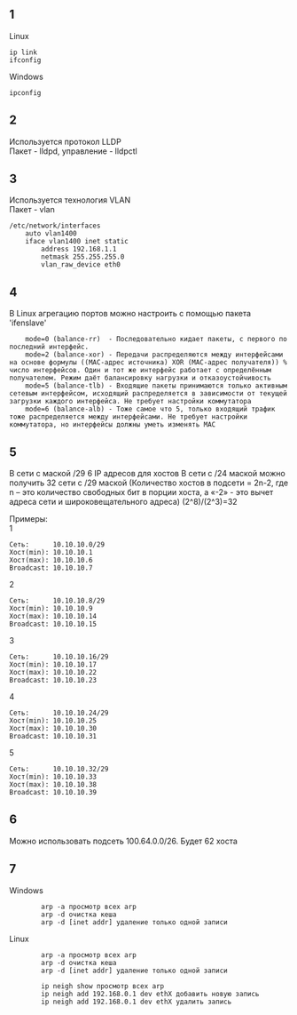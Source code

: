 ## 1
Linux
```
ip link 
ifconfig
```

Windows
```
ipconfig
```

## 2
Используется протокол LLDP \
Пакет - lldpd, управление - lldpctl

## 3
Используется технология VLAN \
Пакет - vlan 

```
/etc/network/interfaces
    auto vlan1400 
    iface vlan1400 inet static 
        address 192.168.1.1      
        netmask 255.255.255.0        
        vlan_raw_device eth0
```

## 4
В Linux агрегацию портов можно настроить с помощью пакета 'ifenslave'
```
    mode=0 (balance-rr)  - Последовательно кидает пакеты, с первого по последний интерфейс.
    mode=2 (balance-xor) - Передачи распределяются между интерфейсами на основе формулы ((MAC-адрес источника) XOR (MAC-адрес получателя)) % число интерфейсов. Один и тот же интерфейс работает с определённым получателем. Режим даёт балансировку нагрузки и отказоустойчивость
    mode=5 (balance-tlb) - Входящие пакеты принимаются только активным сетевым интерфейсом, исходящий распределяется в зависимости от текущей загрузки каждого интерфейса. Не требует настройки коммутатора
    mode=6 (balance-alb) - Тоже самое что 5, только входящий трафик тоже распределяется между интерфейсами. Не требует настройки коммутатора, но интерфейсы должны уметь изменять MAC
```

## 5

В сети с маской /29 6 IP адресов для хостов
В сети с /24 маской можно получить 32 сети с /29 маской (Количество хостов в подсети = 2n-2, где n – это количество свободных бит в порции хоста, а «-2» - это вычет адреса сети и широковещательного адреса)
(2^8)/(2^3)=32

Примеры: \
1
```
Сеть:      10.10.10.0/29
Хост(min): 10.10.10.1
Хост(max): 10.10.10.6
Broadcast: 10.10.10.7
```
2
```
Сеть:      10.10.10.8/29       
Хост(min): 10.10.10.9
Хост(max): 10.10.10.14
Broadcast: 10.10.10.15
```
3
```
Сеть:      10.10.10.16/29     
Хост(min): 10.10.10.17
Хост(max): 10.10.10.22
Broadcast: 10.10.10.23
```
4
```
Сеть:      10.10.10.24/29     
Хост(min): 10.10.10.25
Хост(max): 10.10.10.30
Broadcast: 10.10.10.31
```
5
```
Сеть:      10.10.10.32/29     
Хост(min): 10.10.10.33
Хост(max): 10.10.10.38
Broadcast: 10.10.10.39
```

## 6
Можно использовать подсеть 100.64.0.0/26. Будет 62 хоста

## 7
Windows
```
        arp -a просмотр всех arp
        arp -d очистка кеша
        arp -d [inet addr] удаление только одной записи
```    
Linux

```
        arp -a просмотр всех arp
        arp -d очистка кеша
        arp -d [inet addr] удаление только одной записи
    
        ip neigh show просмотр всех arp
        ip neigh add 192.168.0.1 dev ethX добавить новую запись
        ip neigh add 192.168.0.1 dev ethX удалить запись
```
